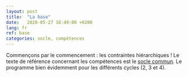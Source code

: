 ```yaml
---
layout: post
title:  "La base"
date:   2020-05-27 16:49:00 +0200
lang: fr
ref: base
categories: socle, compétences
---
```

Commençons par le commencement : les contraintes hiérarchiques ! Le texte de référence concernant les compétences est le [socle commun](https://www.legifrance.gouv.fr/eli/decret/2015/3/31/MENE1506516D/jo/texte). Le programme bien évidemment pour les différents cycles (2, 3 et 4). 
